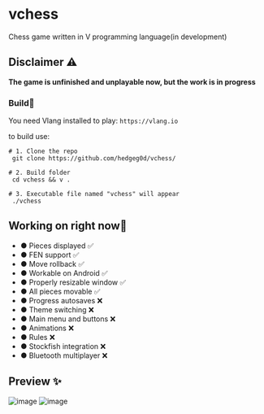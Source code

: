 # vchess
Chess game written in V programming language(in development)

## Disclaimer ⚠️
**The game is unfinished and unplayable now, but the work is in progress**

### Build🔨

You need Vlang installed to play: `https://vlang.io`

to build use:
```
# 1. Clone the repo
 git clone https://github.com/hedgeg0d/vchess/
 
# 2. Build folder
 cd vchess && v .

# 3. Executable file named "vchess" will appear
 ./vchess
```

## Working on right now🔧
- ● Pieces displayed          ✅
- ● FEN support               ✅
- ● Move rollback             ✅
- ● Workable on Android       ✅
- ● Properly resizable window ✅
- ● All pieces movable        ✅
- ● Progress autosaves        ❌
- ● Theme switching           ❌
- ● Main menu and buttons     ❌
- ● Animations                ❌
- ● Rules                     ❌
- ● Stockfish integration     ❌
- ● Bluetooth multiplayer     ❌

## Preview ✨
![image](https://user-images.githubusercontent.com/83360271/219865652-8c79715a-e1a0-4917-919d-32b7d1f9d263.png)
![image](https://user-images.githubusercontent.com/83360271/219865719-2072a439-bef0-4361-b3f9-906fcde72000.png)
